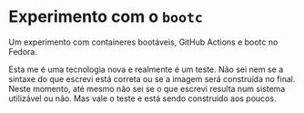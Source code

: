 # Experimento com o `bootc`

Um experimento com containeres bootáveis, GitHub Actions e bootc no Fedora.

Esta me é uma tecnologia nova e realmente é um teste. Não sei nem se a sintaxe do que escrevi está correta ou se a imagem será construída no final. Neste momento, até mesmo não sei se o que escrevi resulta num sistema utilizável ou não. Mas vale o teste e está sendo construído aos poucos.
